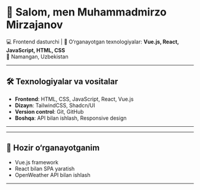# 👋 Salom, men Muhammadmirzo Mirzajanov

💻 Frontend dasturchi | 🚀 O‘rganayotgan texnologiyalar: **Vue.js, React, JavaScript, HTML, CSS**  
📍 Namangan, Uzbekistan  

---

## 🛠️ Texnologiyalar va vositalar
- **Frontend**: HTML, CSS, JavaScript, React, Vue.js  
- **Dizayn**: TailwindCSS, Shadcn/UI  
- **Version control**: Git, GitHub  
- **Boshqa**: API bilan ishlash, Responsive design  

---


---

## 🌱 Hozir o‘rganayotganim
- Vue.js framework  
- React bilan SPA yaratish  
- OpenWeather API bilan ishlash  

---



